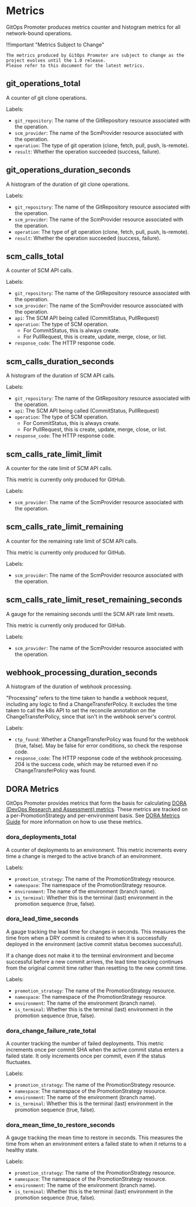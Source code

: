 # Metrics

GitOps Promoter produces metrics counter and histogram metrics for all network-bound operations.

!!!important "Metrics Subject to Change"

    The metrics produced by GitOps Promoter are subject to change as the project evolves until the 1.0 release. 
    Please refer to this document for the latest metrics.

## git_operations_total

A counter of git clone operations.

Labels:

* `git_repository`: The name of the GitRepository resource associated with the operation.
* `scm_provider`: The name of the ScmProvider resource associated with the operation.
* `operation`: The type of git operation (clone, fetch, pull, push, ls-remote).
* `result`: Whether the operation succeeded (success, failure).

## git_operations_duration_seconds

A histogram of the duration of git clone operations.

Labels:

* `git_repository`: The name of the GitRepository resource associated with the operation.
* `scm_provider`: The name of the ScmProvider resource associated with the operation.
* `operation`: The type of git operation (clone, fetch, pull, push, ls-remote).
* `result`: Whether the operation succeeded (success, failure).

## scm_calls_total

A counter of SCM API calls.

Labels:

* `git_repository`: The name of the GitRepository resource associated with the operation.
* `scm_provider`: The name of the ScmProvider resource associated with the operation.
* `api`: The SCM API being called (CommitStatus, PullRequest)
* `operation`: The type of SCM operation.
  * For CommitStatus, this is always create.
  * For PullRequest, this is create, update, merge, close, or list.
* `response_code`: The HTTP response code.

## scm_calls_duration_seconds

A histogram of the duration of SCM API calls.

Labels:

* `git_repository`: The name of the GitRepository resource associated with the operation.
* `api`: The SCM API being called (CommitStatus, PullRequest)
* `operation`: The type of SCM operation.
  * For CommitStatus, this is always create.
  * For PullRequest, this is create, update, merge, close, or list.
* `response_code`: The HTTP response code.

## scm_calls_rate_limit_limit

A counter for the rate limit of SCM API calls.

This metric is currently only produced for GitHub.

Labels:

* `scm_provider`: The name of the ScmProvider resource associated with the operation.

## scm_calls_rate_limit_remaining

A counter for the remaining rate limit of SCM API calls.

This metric is currently only produced for GitHub.

Labels:

* `scm_provider`: The name of the ScmProvider resource associated with the operation.

## scm_calls_rate_limit_reset_remaining_seconds

A gauge for the remaining seconds until the SCM API rate limit resets.

This metric is currently only produced for GitHub.

Labels:

* `scm_provider`: The name of the ScmProvider resource associated with the operation.

## webhook_processing_duration_seconds

A histogram of the duration of webhook processing.

"Processing" refers to the time taken to handle a webhook request, including any logic to find a ChangeTransferPolicy.
It excludes the time taken to call the k8s API to set the reconcile annotation on the ChangeTransferPolicy, since that
isn't in the webhook server's control.

Labels:

* `ctp_found`: Whether a ChangeTransferPolicy was found for the webhook (true, false). May be false for error conditions, so check the response code.
* `response_code`: The HTTP response code of the webhook processing. 204 is the success code, which may be returned even if no ChangeTransferPolicy was found.

## DORA Metrics

GitOps Promoter provides metrics that form the basis for calculating [DORA (DevOps Research and Assessment) metrics](https://dora.dev/). These metrics are tracked on a per-PromotionStrategy and per-environment basis. See [DORA Metrics Guide](dora.md) for more information on how to use these metrics.

### dora_deployments_total

A counter of deployments to an environment. This metric increments every time a change is merged to the active branch of an environment.

Labels:

* `promotion_strategy`: The name of the PromotionStrategy resource.
* `namespace`: The namespace of the PromotionStrategy resource.
* `environment`: The name of the environment (branch name).
* `is_terminal`: Whether this is the terminal (last) environment in the promotion sequence (true, false).

### dora_lead_time_seconds

A gauge tracking the lead time for changes in seconds. This measures the time from when a DRY commit is created to when it is successfully deployed in the environment (active commit status becomes successful).

If a change does not make it to the terminal environment and become successful before a new commit arrives, the lead time tracking continues from the original commit time rather than resetting to the new commit time.

Labels:

* `promotion_strategy`: The name of the PromotionStrategy resource.
* `namespace`: The namespace of the PromotionStrategy resource.
* `environment`: The name of the environment (branch name).
* `is_terminal`: Whether this is the terminal (last) environment in the promotion sequence (true, false).

### dora_change_failure_rate_total

A counter tracking the number of failed deployments. This metric increments once per commit SHA when the active commit status enters a failed state. It only increments once per commit, even if the status fluctuates.

Labels:

* `promotion_strategy`: The name of the PromotionStrategy resource.
* `namespace`: The namespace of the PromotionStrategy resource.
* `environment`: The name of the environment (branch name).
* `is_terminal`: Whether this is the terminal (last) environment in the promotion sequence (true, false).

### dora_mean_time_to_restore_seconds

A gauge tracking the mean time to restore in seconds. This measures the time from when an environment enters a failed state to when it returns to a healthy state.

Labels:

* `promotion_strategy`: The name of the PromotionStrategy resource.
* `namespace`: The namespace of the PromotionStrategy resource.
* `environment`: The name of the environment (branch name).
* `is_terminal`: Whether this is the terminal (last) environment in the promotion sequence (true, false).
